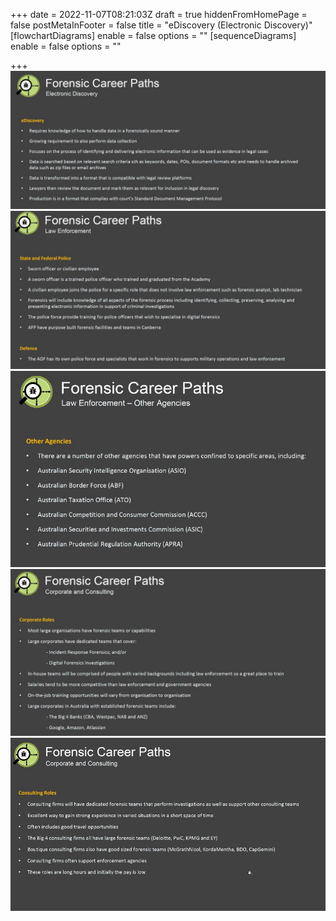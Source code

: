 +++
date = 2022-11-07T08:21:03Z
draft = true
hiddenFromHomePage = false
postMetaInFooter = false
title = "eDiscovery (Electronic Discovery)"
[flowchartDiagrams]
enable = false
options = ""
[sequenceDiagrams]
enable = false
options = ""

+++
![](/uploads/snipaste_2022-11-07_19-20-46.jpg)  
![](/uploads/snipaste_2022-11-07_19-27-51.jpg)  
![](/uploads/snipaste_2022-11-07_19-31-22.jpg)  
![](/uploads/snipaste_2022-11-07_19-32-50.jpg)  
![](/uploads/snipaste_2022-11-07_19-36-39.jpg)